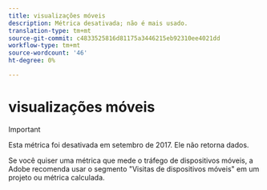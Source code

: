 ```yaml
---
title: visualizações móveis
description: Métrica desativada; não é mais usado.
translation-type: tm+mt
source-git-commit: c4833525816d81175a3446215eb92310ee4021dd
workflow-type: tm+mt
source-wordcount: '46'
ht-degree: 0%

---
```



# visualizações móveis

>[!IMPORTANT]
>
>Esta métrica foi desativada em setembro de 2017. Ele não retorna dados.

Se você quiser uma métrica que mede o tráfego de dispositivos móveis, a Adobe recomenda usar o segmento &quot;Visitas de dispositivos móveis&quot; em um projeto ou métrica calculada.
